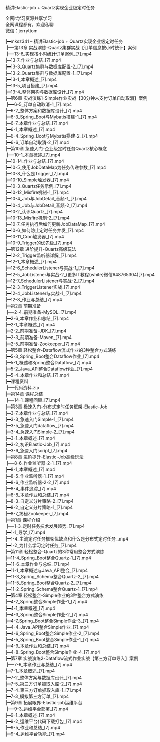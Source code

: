 精讲Elastic-job + Quartz实现企业级定时任务

全网it学习资源共享学习<br>全网课程都有，欢迎私聊<br>微信：jerryttom<br>

┣━mksz341 – 精讲Elastic-job + Quartz实现企业级定时任务<br> ┣━第13章 实战演练-Quartz集群实战【订单信息按小时统计】案例<br> ┣━13-6_实现按小时统计订单案例_[7].mp4<br> ┣━13-7_作业与总结_[7].mp4<br> ┣━13-3_Quartz集群与数据库配置-2_[7].mp4<br> ┣━13-2_Quartz集群与数据库配置-1_[7].mp4<br> ┣━13-1_本章概述_[7].mp4<br> ┣━13-5_项目搭建_[7].mp4<br> ┣━13-4_整体架构与数据库设计_[7].mp4<br> ┣━第6章 实战演练1-Simple作业实战【30分钟未支付订单自动取消】案例<br> ┣━6-5_订单自动取消-1_[7].mp4<br> ┣━6-2_整体方案和数据库设计_[7].mp4<br> ┣━6-3_Spring_Boot与Mybatis搭建-1_[7].mp4<br> ┣━6-7_本章作业与总结_[7].mp4<br> ┣━6-1_本章概述_[7].mp4<br> ┣━6-4_Spring_Boot与Mybatis搭建-2_[7].mp4<br> ┣━6-6_订单自动取消-2_[7].mp4<br> ┣━第10章 急速入门-企业级定时任务Quartz核心概念<br> ┣━10-1_本章概述_[7].mp4<br> ┣━10-14_作业与总结_[7].mp4<br> ┣━10-5_使用JobDataMap为任务传递参数_[7].mp4<br> ┣━10-8_什么是Trigger_[7].mp4<br> ┣━10-10_Simple触发器_[7].mp4<br> ┣━10-3_Quartz任务示例_[7].mp4<br> ┣━10-12_Misfire机制-1_[7].mp4<br> ┣━10-4_Job与JobDetail_音频-1_[7].mp4<br> ┣━10-4_Job与JobDetail_音频-2_[7].mp4<br> ┣━10-2_认识Quartz_[7].mp4<br> ┣━10-13_Misfire机制-2_[7].mp4<br> ┣━10-7_任务执行后如何更新JobDataMap_[7].mp4<br> ┣━10-6_如何防止定时任务并发_[7].mp4<br> ┣━10-11_Cron触发器_[7].mp4<br> ┣━10-9_Trigger的优先级_[7].mp4<br> ┣━第12章 进阶提升-Quartz高级玩法<br> ┣━12-2_Trigger监听器详解_[7].mp4<br> ┣━12-1_本章概述_[7].mp4<br> ┣━12-6_SchedulerListener与实战-1_[7].mp4<br> ┣━12-5_JobListener与实战-2_(更多IT教程{white}微信648765304)[7].mp4<br> ┣━12-7_SchedulerListener与实战-2_[7].mp4<br> ┣━12-3_TriggerListener实战_[7].mp4<br> ┣━12-4_JobListener与实战-1_[7].mp4<br> ┣━12-8_作业与总结_[7].mp4<br> ┣━第2章 前期准备<br> ┣━2-4_前期准备-MySQL_[7].mp4<br> ┣━2-6_本章作业和总结_[7].mp4<br> ┣━2-1_本章概述_[7].mp4<br> ┣━2-2_前期准备-JDK_[7].mp4<br> ┣━2-3_前期准备-Maven_[7].mp4<br> ┣━2-5_前期准备-Zookeeper_[7].mp4<br> ┣━第5章 轻松整合-Dataflow流式作业的3种整合方式演练<br> ┣━5-3_Spring_Boot整合Dataflow作业_[7].mp4<br> ┣━5-1_概述和Spring整合Dataflow_[7].mp4<br> ┣━5-2_Java_API整合Dataflow作业_[7].mp4<br> ┣━5-4_本章作业和总结_[7].mp4<br> ┣━课程资料<br> ┣━代码资料.zip<br> ┣━第14章 课程总结<br> ┣━14-1_课程回顾_[7].mp4<br> ┣━第3章 极速入门-分布式定时任务框架-Elastic-Job<br> ┣━3-7_本章作业与总结_[7].mp4<br> ┣━3-3_急速入门Simple-1_[7].mp4<br> ┣━3-5_急速入门dataflow_[7].mp4<br> ┣━3-4_急速入门Simple-2_[7].mp4<br> ┣━3-1_本章概述_[7].mp4<br> ┣━3-2_初识Elastic-Job_[7].mp4<br> ┣━3-6_急速入门script_[7].mp4<br> ┣━第8章 进阶提升-Elastic-Job高级玩法<br> ┣━8-6_作业监听器-2-1_[7].mp4<br> ┣━8-1_本章概述_[7].mp4<br> ┣━8-5_作业监听器-1_[7].mp4<br> ┣━8-6_作业监听器-2-2_[7].mp4<br> ┣━8-4_事件追踪_[7].mp4<br> ┣━8-8_本章作业和总结_[7].mp4<br> ┣━8-3_自定义分片策略-2_[7].mp4<br> ┣━8-2_自定义分片策略-1_[7].mp4<br> ┣━8-7_揭秘Zookeeper_[7].mp4<br> ┣━第1章 课程介绍<br> ┣━1-3_定时任务技术发展趋势_[7].mp4<br> ┣━1-1_导学_[7].mp4<br> ┣━1-4_主流定时任务框架优缺点和什么是分布式定时任务_.mp4<br> ┣━1-2_为什么学习定时任务_[7].mp4<br> ┣━第11章 轻松整合-Quartz的3种常用整合方式演练<br> ┣━11-4_Spring_Boot整合Quartz-1_[7].mp4<br> ┣━11-6_本章作业与总结_[7].mp4<br> ┣━11-1_本章概述与Java_API整合_[7].mp4<br> ┣━11-3_Spring_Schema整合Quartz-2_[7].mp4<br> ┣━11-5_Spring_Boot整合Quartz-2_[7].mp4<br> ┣━11-2_Spring_Schema整合Quartz-1_[7].mp4<br> ┣━第4章 轻松整合-Simple作业的3种整合方式演练<br> ┣━4-2_Spring整合Simple作业-1_[7].mp4<br> ┣━4-1_本章概述_[7].mp4<br> ┣━4-3_Spring整合Simple作业-2_[7].mp4<br> ┣━4-7_Spring_Boot整合Simple作业-3_[7].mp4<br> ┣━4-4_Java_API整合Simple作业_[7].mp4<br> ┣━4-6_Spring_Boot整合Simple作业-2_[7].mp4<br> ┣━4-5_Spring_Boot整合Simple作业-1_[7].mp4<br> ┣━4-9_本章作业和总结_[7].mp4<br> ┣━4-8_Spring_Boot整合Simple作业-4_[7].mp4<br> ┣━第7章 实战演练2-Dataflow流式作业实战【第三方订单导入】案例<br> ┣━7-6_本章作业与总结_[7].mp4<br> ┣━7-1_本章概述_[7].mp4<br> ┣━7-2_整体方案与数据库设计_[7].mp4<br> ┣━7-5_第三方订单抓取入库-2_[7].mp4<br> ┣━7-4_第三方订单抓取入库-1_[7].mp4<br> ┣━7-3_模拟第三方订单_[7].mp4<br> ┣━第9章 拓展眼界-Elastic-job运维平台<br> ┣━9-3_运维平台部署_[7].mp4<br> ┣━9-1_本章概述_[7].mp4<br> ┣━9-2_运维平台代码下载打包_[7].mp4<br> ┣━9-5_作业和总结_[7].mp4<br> ┣━9-4_运维平台功能_[7].mp4